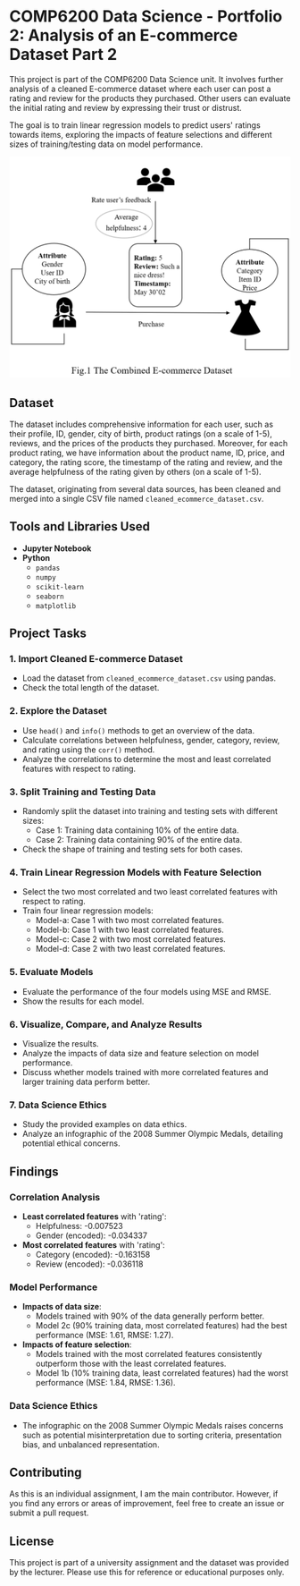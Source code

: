 # COMP6200 Data Science - Portfolio 2: Analysis of an E-commerce Dataset Part 2

This project is part of the COMP6200 Data Science unit. It involves further analysis of a cleaned E-commerce dataset where each user can post a rating and review for the products they purchased. Other users can evaluate the initial rating and review by expressing their trust or distrust. 

The goal is to train linear regression models to predict users' ratings towards items, exploring the impacts of feature selections and different sizes of training/testing data on model performance.

![Dataset Description](./Fig1%20The%20Combined%20E%20commerce%20Dataset.png)

## Dataset

The dataset includes comprehensive information for each user, such as their profile, ID, gender, city of birth, product ratings (on a scale of 1-5), reviews, and the prices of the products they purchased. Moreover, for each product rating, we have information about the product name, ID, price, and category, the rating score, the timestamp of the rating and review, and the average helpfulness of the rating given by others (on a scale of 1-5).

The dataset, originating from several data sources, has been cleaned and merged into a single CSV file named `cleaned_ecommerce_dataset.csv`.

## Tools and Libraries Used
- **Jupyter Notebook**
- **Python**
  - `pandas`
  - `numpy`
  - `scikit-learn`
  - `seaborn`
  - `matplotlib`

## Project Tasks

### 1. Import Cleaned E-commerce Dataset
- Load the dataset from `cleaned_ecommerce_dataset.csv` using pandas.
- Check the total length of the dataset.

### 2. Explore the Dataset
- Use `head()` and `info()` methods to get an overview of the data.
- Calculate correlations between helpfulness, gender, category, review, and rating using the `corr()` method.
- Analyze the correlations to determine the most and least correlated features with respect to rating.

### 3. Split Training and Testing Data
- Randomly split the dataset into training and testing sets with different sizes:
  - Case 1: Training data containing 10% of the entire data.
  - Case 2: Training data containing 90% of the entire data.
- Check the shape of training and testing sets for both cases.

### 4. Train Linear Regression Models with Feature Selection
- Select the two most correlated and two least correlated features with respect to rating.
- Train four linear regression models:
  - Model-a: Case 1 with two most correlated features.
  - Model-b: Case 1 with two least correlated features.
  - Model-c: Case 2 with two most correlated features.
  - Model-d: Case 2 with two least correlated features.

### 5. Evaluate Models
- Evaluate the performance of the four models using MSE and RMSE.
- Show the results for each model.

### 6. Visualize, Compare, and Analyze Results
- Visualize the results.
- Analyze the impacts of data size and feature selection on model performance.
- Discuss whether models trained with more correlated features and larger training data perform better.

### 7. Data Science Ethics
- Study the provided examples on data ethics.
- Analyze an infographic of the 2008 Summer Olympic Medals, detailing potential ethical concerns.

## Findings

### Correlation Analysis
- **Least correlated features** with 'rating':
  - Helpfulness: -0.007523
  - Gender (encoded): -0.034337
- **Most correlated features** with 'rating':
  - Category (encoded): -0.163158
  - Review (encoded): -0.036118

### Model Performance
- **Impacts of data size**:
  - Models trained with 90% of the data generally perform better.
  - Model 2c (90% training data, most correlated features) had the best performance (MSE: 1.61, RMSE: 1.27).
- **Impacts of feature selection**:
  - Models trained with the most correlated features consistently outperform those with the least correlated features.
  - Model 1b (10% training data, least correlated features) had the worst performance (MSE: 1.84, RMSE: 1.36).

### Data Science Ethics
- The infographic on the 2008 Summer Olympic Medals raises concerns such as potential misinterpretation due to sorting criteria, presentation bias, and unbalanced representation.


## Contributing

As this is an individual assignment, I am the main contributor. However, if you find any errors or areas of improvement, feel free to create an issue or submit a pull request.

## License

This project is part of a university assignment and the dataset was provided by the lecturer. Please use this for reference or educational purposes only.